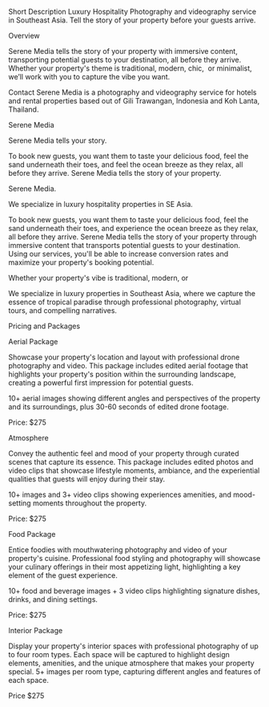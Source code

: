 Short Description
Luxury Hospitality Photography and videography service in Southeast Asia. Tell the story of your property before your guests arrive. 

Overview

Serene Media tells the story of your property with immersive content, transporting potential guests to your destination, all before they arrive. Whether your property's theme is traditional, modern, chic,  or minimalist, we’ll work with you to capture the vibe you want. 

Contact
Serene Media is a photography and videography service for hotels and rental properties based out of Gili Trawangan, Indonesia and Koh Lanta, Thailand. 

Serene Media

Serene Media tells your story. 

To book new guests, you want them to taste your delicious food, feel the sand underneath their toes, and feel the ocean breeze as they relax, all before they arrive. Serene Media tells the story of your property. 

Serene Media. 

We specialize in luxury hospitality properties in SE Asia. 

To book new guests, you want them to taste your delicious food, feel the sand underneath their toes, and experience the ocean breeze as they relax, all before they arrive. Serene Media tells the story of your property through immersive content that transports potential guests to your destination. Using our services, you'll be able to increase conversion rates and maximize your property's booking potential.

Whether your property's vibe is traditional, modern, or 

We specialize in luxury properties in Southeast Asia, where we capture the essence of tropical paradise through professional photography, virtual tours, and compelling narratives. 

Pricing and Packages

Aerial Package

Showcase your property's location and layout with professional drone photography and video. This package includes edited aerial footage that highlights your property's position within the surrounding landscape, creating a powerful first impression for potential guests. 

10+ aerial images showing different angles and perspectives of the property and its surroundings, plus 30-60 seconds of edited drone footage.

Price: $275

Atmosphere

Convey the authentic feel and mood of your property through curated scenes that capture its essence. This package includes edited photos and video clips that showcase lifestyle moments, ambiance, and the experiential qualities that guests will enjoy during their stay.

10+ images and 3+ video clips showing experiences amenities, and mood-setting moments throughout the property. 

Price: $275

Food Package

Entice foodies with mouthwatering photography and video of your property's cuisine. Professional food styling and photography will showcase your culinary offerings in their most appetizing light, highlighting a key element of the guest experience.

10+ food and beverage images + 3 video clips highlighting signature dishes, drinks, and dining settings.

Price: $275

Interior Package

Display your property's interior spaces with professional photography of up to four room types. Each space will be captured to highlight design elements, amenities, and the unique atmosphere that makes your property special. 5+ images per room type, capturing different angles and features of each space.

Price $275



